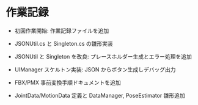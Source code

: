 # 作業記録
- 初回作業開始: 作業記録ファイルを追加

- JSONUtil.cs と Singleton.cs の雛形実装
- JSONUtil と Singleton を改良: プレースホルダー生成とエラー処理を追加
- UIManager スケルトン実装: JSON からボタン生成しデバッグ出力
- FBX/PMX 事前変換手順ドキュメントを追加
- JointData/MotionData 定義と DataManager, PoseEstimator 雛形追加
